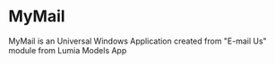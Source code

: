 # MyMail
MyMail is an Universal Windows Application created from "E-mail Us" module from Lumia Models App
